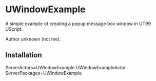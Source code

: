 # UWindowExample
A simple example of creating a popup message box window in UT99 UScript.

Author unknown (not me).

## Installation

ServerActors=UWindowExample.UWindowExampleActor
ServerPackages=UWindowExample
